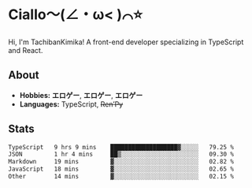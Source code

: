 # Ciallo～(∠・ω< )⌒⭐️

Hi, I'm TachibanKimika! A front-end developer specializing in TypeScript and React.

## About
- **Hobbies:** **エロゲー**, **エロゲー**, **エロゲー**
- **Languages:** TypeScript, ~~Ren’Py~~

## Stats
<!--START_SECTION:waka-->

```txt
TypeScript   9 hrs 9 mins    ███████████████████▓░░░░░   79.25 %
JSON         1 hr 4 mins     ██▒░░░░░░░░░░░░░░░░░░░░░░   09.30 %
Markdown     19 mins         ▓░░░░░░░░░░░░░░░░░░░░░░░░   02.82 %
JavaScript   18 mins         ▓░░░░░░░░░░░░░░░░░░░░░░░░   02.65 %
Other        14 mins         ▓░░░░░░░░░░░░░░░░░░░░░░░░   02.15 %
```

<!--END_SECTION:waka-->

<!-- ![Metrics](https://metrics.lecoq.io/TachibanaKimika?template=classic&base.activity=0&base.community=0&base.repositories=0&languages=1&isocalendar=1&isocalendar.duration=half-year&languages.limit=8&languages.sections=most-used&languages.colors=github&languages.threshold=0%25&languages.indepth=false&languages.recent.load=300&languages.recent.days=14&config.timezone=Asia%2FShanghai)
 -->
